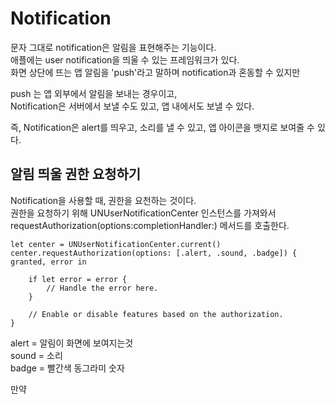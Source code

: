 # Notification

문자 그대로 notification은 알림을 표현해주는 기능이다.   
애플에는 user notification을 띄울 수 있는 프레임워크가 있다.   
화면 상단에 뜨는 앱 알림을 'push'라고 말하며 notification과 혼동할 수 있지만   
   
push 는 앱 외부에서 알림을 보내는 경우이고,   
Notification은 서버에서 보낼 수도 있고, 앱 내에서도 보낼 수 있다.   

즉, Notification은 alert를 띄우고, 소리를 낼 수 있고, 앱 아이콘을 뱃지로 보여줄 수 있다.   

## 알림 띄울 권한 요청하기
Notification을 사용할 때, 권한을 요천하는 것이다.   
권한을 요청하기 위해 UNUserNotificationCenter 인스턴스를 가져와서   
requestAuthorization(options:completionHandler:) 메서드를 호출한다.   
   
```
let center = UNUserNotificationCenter.current()
center.requestAuthorization(options: [.alert, .sound, .badge]) { granted, error in
    
    if let error = error {
        // Handle the error here.
    }
    
    // Enable or disable features based on the authorization.
}
```
   
alert = 알림이 화면에 보여지는것   
sound = 소리   
badge = 빨간색 동그라미 숫자   
   
만약
